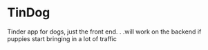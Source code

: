 # TinDog
Tinder app for dogs, just the front end. . .will work on the backend if puppies start bringing in a lot of traffic 
